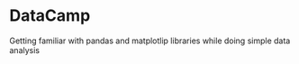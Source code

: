 # DataCamp

Getting familiar with  pandas and matplotlip libraries while doing simple data analysis 
